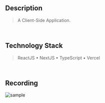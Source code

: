 ## Description
> A Client-Side Application.

<br />

## Technology Stack
> ReactJS • NextJS • TypeScript • Vercel

<br />

## Recording
![sample](https://user-images.githubusercontent.com/69438999/187979676-7a7a182e-7ee7-456d-8384-e00f2ab84b4f.png)
